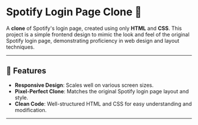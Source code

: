 # Spotify Login Page Clone 🎵  

A **clone** of Spotify's login page, created using only **HTML** and **CSS**. This project is a simple frontend design to mimic the look and feel of the original Spotify login page, demonstrating proficiency in web design and layout techniques.

---

## 🌟 Features  
- **Responsive Design**: Scales well on various screen sizes.  
- **Pixel-Perfect Clone**: Matches the original Spotify login page layout and style.  
- **Clean Code**: Well-structured HTML and CSS for easy understanding and modification.  

---


